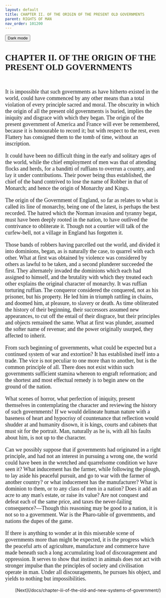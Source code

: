 ```yaml
---
layout: default
title: CHAPTER II. OF THE ORIGIN OF THE PRESENT OLD GOVERNMENTS 
parent: RIGHTS OF MAN
nav_order: 101200 
---
```

<button class="btn js-toggle-dark-mode">Dark mode</button>

<script>
const toggleDarkMode = document.querySelector('.js-toggle-dark-mode');

jtd.addEvent(toggleDarkMode, 'click', function(){
  if (jtd.getTheme() === 'dark') {
    jtd.setTheme('light');
    toggleDarkMode.textContent = 'Preview dark color scheme';
  } else {
    jtd.setTheme('dark');
    toggleDarkMode.textContent = 'Return to the light side';
  }
});
</script>

<div style='font-family: "Times New Roman", Times, serif; font-size: 18px' markdown="1">

## CHAPTER II. OF THE ORIGIN OF THE PRESENT OLD GOVERNMENTS<br><br>

It is impossible that such governments as have hitherto existed in the world, could have commenced by any other means than a total violation of every principle sacred and moral. The obscurity in which the origin of all the present old governments is buried, implies the iniquity and disgrace with which they began. The origin of the present government of America and France will ever be remembered, because it is honourable to record it; but with respect to the rest, even Flattery has consigned them to the tomb of time, without an inscription.

It could have been no difficult thing in the early and solitary ages of the world, while the chief employment of men was that of attending flocks and herds, for a banditti of ruffians to overrun a country, and lay it under contributions. Their power being thus established, the chief of the band contrived to lose the name of Robber in that of Monarch; and hence the origin of Monarchy and Kings.

The origin of the Government of England, so far as relates to what is called its line of monarchy, being one of the latest, is perhaps the best recorded. The hatred which the Norman invasion and tyranny begat, must have been deeply rooted in the nation, to have outlived the contrivance to obliterate it. Though not a courtier will talk of the curfew-bell, not a village in England has forgotten it.

Those bands of robbers having parcelled out the world, and divided it into dominions, began, as is naturally the case, to quarrel with each other. What at first was obtained by violence was considered by others as lawful to be taken, and a second plunderer succeeded the first. They alternately invaded the dominions which each had assigned to himself, and the brutality with which they treated each other explains the original character of monarchy. It was ruffian torturing ruffian. The conqueror considered the conquered, not as his prisoner, but his property. He led him in triumph rattling in chains, and doomed him, at pleasure, to slavery or death. As time obliterated the history of their beginning, their successors assumed new appearances, to cut off the entail of their disgrace, but their principles and objects remained the same. What at first was plunder, assumed the softer name of revenue; and the power originally usurped, they affected to inherit.

From such beginning of governments, what could be expected but a continued system of war and extortion? It has established itself into a trade. The vice is not peculiar to one more than to another, but is the common principle of all. There does not exist within such governments sufficient stamina whereon to engraft reformation; and the shortest and most effectual remedy is to begin anew on the ground of the nation.

What scenes of horror, what perfection of iniquity, present themselves in contemplating the character and reviewing the history of such governments! If we would delineate human nature with a baseness of heart and hypocrisy of countenance that reflection would shudder at and humanity disown, it is kings, courts and cabinets that must sit for the portrait. Man, naturally as he is, with all his faults about him, is not up to the character.

Can we possibly suppose that if governments had originated in a right principle, and had not an interest in pursuing a wrong one, the world could have been in the wretched and quarrelsome condition we have seen it? What inducement has the farmer, while following the plough, to lay aside his peaceful pursuit, and go to war with the farmer of another country? or what inducement has the manufacturer? What is dominion to them, or to any class of men in a nation? Does it add an acre to any man's estate, or raise its value? Are not conquest and defeat each of the same price, and taxes the never-failing consequence?—Though this reasoning may be good to a nation, it is not so to a government. War is the Pharo-table of governments, and nations the dupes of the game.

If there is anything to wonder at in this miserable scene of governments more than might be expected, it is the progress which the peaceful arts of agriculture, manufacture and commerce have made beneath such a long accumulating load of discouragement and oppression. It serves to show that instinct in animals does not act with stronger impulse than the principles of society and civilisation operate in man. Under all discouragements, he pursues his object, and yields to nothing but impossibilities.
</div>

<div style='text-align:right' markdown="1">
[Next](/docs/chapter-iii-of-the-old-and-new-systems-of-government/)
</div>
